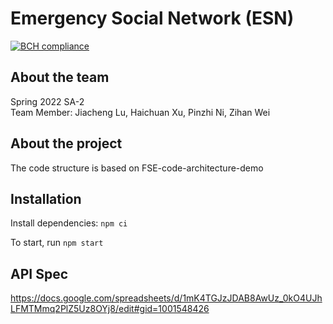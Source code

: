 # Emergency Social Network (ESN)

[![BCH compliance](https://bettercodehub.com/edge/badge/cmusv-fse/s22-ESN-SA2?branch=main&token=c95109ebef7fb3898844e97edc253f5cf74687d8)](https://bettercodehub.com/)

## About the team

Spring 2022 SA-2
<br>Team Member: Jiacheng Lu, Haichuan Xu, Pinzhi Ni, Zihan Wei

## About the project

The code structure is based on FSE-code-architecture-demo

## Installation

Install dependencies: `npm ci`

To start, run `npm start`

## API Spec

https://docs.google.com/spreadsheets/d/1mK4TGJzJDAB8AwUz_0kO4UJhLFMTMmq2PlZ5Uz8OYj8/edit#gid=1001548426


